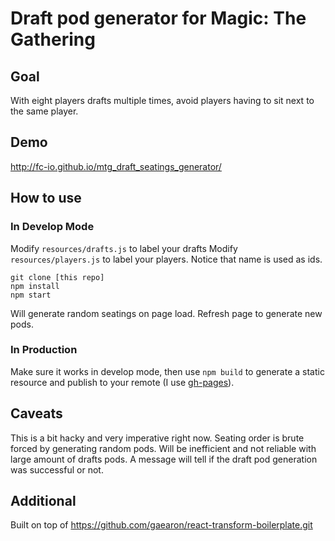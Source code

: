 # Draft pod generator for Magic: The Gathering

## Goal

With eight players drafts multiple times, avoid players having to sit next to the same player.

## Demo
http://fc-io.github.io/mtg_draft_seatings_generator/

## How to use

### In Develop Mode
Modify `resources/drafts.js` to label your drafts
Modify `resources/players.js` to label your players. Notice that name is used as ids.

```
git clone [this repo]
npm install
npm start
```

Will generate random seatings on page load. Refresh page to generate new pods.

### In Production

Make sure it works in develop mode, then use `npm build` to generate a static resource and publish to your remote (I use [gh-pages](https://pages.github.com/)).

## Caveats

This is a bit hacky and very imperative right now. Seating order is brute forced by generating random pods. Will be inefficient and not reliable with large amount of drafts pods. A message will tell if the draft pod generation was successful or not.

## Additional

Built on top of https://github.com/gaearon/react-transform-boilerplate.git
